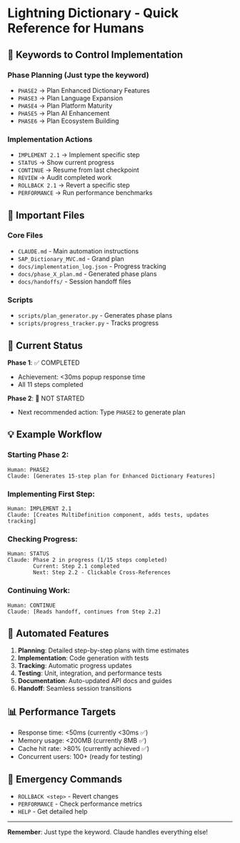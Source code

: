 # Lightning Dictionary - Quick Reference for Humans

## 🚀 Keywords to Control Implementation

### Phase Planning (Just type the keyword)
- `PHASE2` → Plan Enhanced Dictionary Features
- `PHASE3` → Plan Language Expansion
- `PHASE4` → Plan Platform Maturity
- `PHASE5` → Plan AI Enhancement
- `PHASE6` → Plan Ecosystem Building

### Implementation Actions
- `IMPLEMENT 2.1` → Implement specific step
- `STATUS` → Show current progress
- `CONTINUE` → Resume from last checkpoint
- `REVIEW` → Audit completed work
- `ROLLBACK 2.1` → Revert a specific step
- `PERFORMANCE` → Run performance benchmarks

## 📁 Important Files

### Core Files
- `CLAUDE.md` - Main automation instructions
- `SAP_Dictionary_MVC.md` - Grand plan
- `docs/implementation_log.json` - Progress tracking
- `docs/phase_X_plan.md` - Generated phase plans
- `docs/handoffs/` - Session handoff files

### Scripts
- `scripts/plan_generator.py` - Generates phase plans
- `scripts/progress_tracker.py` - Tracks progress

## 🎯 Current Status

**Phase 1**: ✅ COMPLETED
- Achievement: <30ms popup response time
- All 11 steps completed

**Phase 2**: 🔄 NOT STARTED
- Next recommended action: Type `PHASE2` to generate plan

## 💡 Example Workflow

### Starting Phase 2:
```
Human: PHASE2
Claude: [Generates 15-step plan for Enhanced Dictionary Features]
```

### Implementing First Step:
```
Human: IMPLEMENT 2.1
Claude: [Creates MultiDefinition component, adds tests, updates tracking]
```

### Checking Progress:
```
Human: STATUS
Claude: Phase 2 in progress (1/15 steps completed)
        Current: Step 2.1 completed
        Next: Step 2.2 - Clickable Cross-References
```

### Continuing Work:
```
Human: CONTINUE
Claude: [Reads handoff, continues from Step 2.2]
```

## 🔧 Automated Features

1. **Planning**: Detailed step-by-step plans with time estimates
2. **Implementation**: Code generation with tests
3. **Tracking**: Automatic progress updates
4. **Testing**: Unit, integration, and performance tests
5. **Documentation**: Auto-updated API docs and guides
6. **Handoff**: Seamless session transitions

## 📊 Performance Targets

- Response time: <50ms (currently <30ms ✅)
- Memory usage: <200MB (currently 8MB ✅)
- Cache hit rate: >80% (currently achieved ✅)
- Concurrent users: 100+ (ready for testing)

## 🚨 Emergency Commands

- `ROLLBACK <step>` - Revert changes
- `PERFORMANCE` - Check performance metrics
- `HELP` - Get detailed help

---

**Remember**: Just type the keyword. Claude handles everything else!